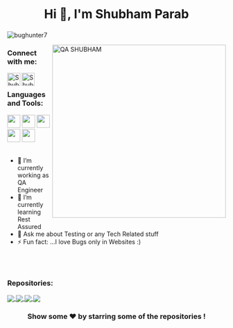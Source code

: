 <h1 align="center">Hi 👋, I'm Shubham Parab</h1>
<h3 align="center"></h3>
<p align="left"> <img src="https://komarev.com/ghpvc/?username=bughunter7&label=Views&color=blue&style=plastic" alt="bughunter7" /> </p>
<img src="/QA.gif" width="400px" alt="QA SHUBHAM" align="right">
<h3 align="left">Connect with me:</h3>
<a href="https://www.linkedin.com/in/shubham-parab-152a82147/">
  <img align="left" alt="Shubham's Linkdein" width="30px" src="https://cdn.jsdelivr.net/npm/simple-icons@v3/icons/linkedin.svg" />
</a>
<a href="https://github.com/bughunter7">
  <img align="left" alt="Shubham's Github" width="30px" src="https://cdn.jsdelivr.net/npm/simple-icons@v3/icons/github.svg" />
</a></br>
<h3 align="left">Languages and Tools:</h3>
<code><img height="30" src="https://cdn.vox-cdn.com/thumbor/_AobZZDt_RVStktVR7mUZpBkovc=/0x0:640x427/1200x800/filters:focal(0x0:640x427)/cdn.vox-cdn.com/assets/1087137/java_logo_640.jpg"></code>
<code><img height="30" src="https://www.selenium.dev/images/selenium_logo_square_green.png"></code>
<code><img height="30" src="https://blog.knoldus.com/wp-content/uploads/2020/04/Blog9_featureImage.png"></code>
<code><img height="30" src="https://huddle.eurostarsoftwaretesting.com/wp-content/uploads/2018/10/pm-logo-vert.png"></code>
<code><img height="30" src="https://miro.medium.com/max/3306/1*_wxvYQ3bmLZBk31PIZihfA.png"></code>
</br>
</br>


- 🔭 I’m currently working as QA Engineer
- 🌱 I’m currently learning Rest Assured
- 💬 Ask me about Testing or any Tech Related stuff
- ⚡ Fun fact: ...I love Bugs only in Websites :)
</br>









</br>
<h3 align="left">Repositories:</h3>
<a href="https://github.com/bughunter7/HybridFramework">
  <img align="center" src="https://github-readme-stats.vercel.app/api/pin/?username=bughunter7&repo=HybridFramework&theme=dark" />

</a>




<a href="https://github.com/bughunter7/CucumberFrameworkJunitDemo">
  <img align="center" src="https://github-readme-stats.vercel.app/api/pin/?username=bughunter7&repo=CucumberFrameworkJunitDemo&theme=dark" />

</a>
<a href="https://github.com/bughunter7/CucumberFrameworkTestngDemo">
  <img align="center" src="https://github-readme-stats.vercel.app/api/pin/?username=bughunter7&repo=CucumberFrameworkTestngDemo&theme=dark" />

</a>

<a href="https://github.com/bughunter7/API_Testing_Using_Postman">
  <img align="center" src="https://github-readme-stats.vercel.app/api/pin/?username=bughunter7&repo=API_Testing_Using_Postman&theme=dark" />

</a>

<div align="center">

### Show some ❤️ by starring some of the repositories !

</div>

